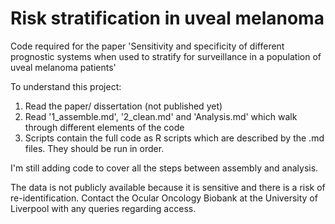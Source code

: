 # Risk stratification in uveal melanoma
Code required for the paper 'Sensitivity and specificity of different prognostic systems when used to stratify for surveillance in a population of uveal melanoma patients'

To understand this project:
1) Read the paper/ dissertation (not published yet)
2) Read '1_assemble.md', '2_clean.md' and 'Analysis.md' which walk through different elements of the code
3) Scripts contain the full code as R scripts which are described by the .md files. They should be run in order.

I'm still adding code to cover all the steps between assembly and analysis.

The data is not publicly available because it is sensitive and there is a risk of re-identification. Contact the Ocular Oncology Biobank at the University of Liverpool with any queries regarding access.
